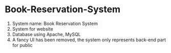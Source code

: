 # Book-Reservation-System
1. System name: Book Reservation System  
2. System for website
3. Database using Apache, MySQL
4. A fancy UI has been removed, the system only represents back-end part for public  
